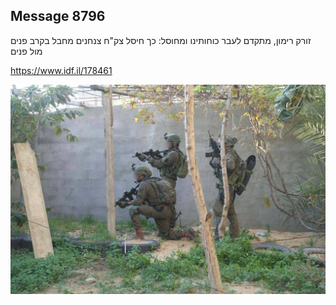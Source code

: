 ## Message 8796

זורק רימון, מתקדם לעבר כוחותינו ומחוסל:
כך חיסל צק"ח צנחנים מחבל בקרב פנים מול פנים

https://www.idf.il/178461

![Photo](8796/8796_photo.jpg)
